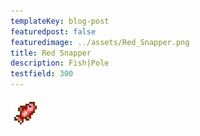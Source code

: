 ```yaml
---
templateKey: blog-post
featuredpost: false
featuredimage: ../assets/Red_Snapper.png
title: Red Snapper
description: Fish|Pole
testfield: 300
---
```

![Red Snapper](../assets/Red_Snapper.png)